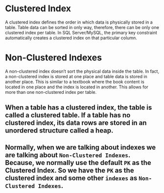 # Clustered Index

A clustered index defines the order in which data is physically stored in a table. Table data can be sorted in only way, therefore, there can be only one clustered index per table. In SQL Server/MySQL, the primary key constraint automatically creates a clustered index on that particular column.

# Non-Clustered Indexes

A non-clustered index doesn’t sort the physical data inside the table. In fact, a non-clustered index is stored at one place and table data is stored in another place. This is similar to a textbook where the book content is located in one place and the index is located in another. This allows for more than one non-clustered index per table.

## When a table has a clustered index, the table is called a clustered table. If a table has no clustered index, its data rows are stored in an unordered structure called a heap.

## Normally, when we are talking about indexes we are talking about `Non-Clustered Indexes`. Because, we normally use the default `PK` as the Clustered Index. So we have the `PK` as the clustered index and some other `indexes` as `Non-Clustered Indexes`.
